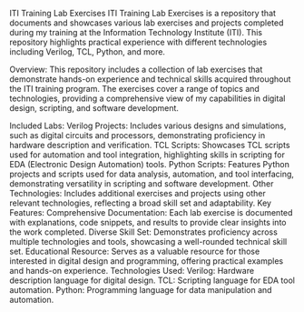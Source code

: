 ITI Training Lab Exercises
ITI Training Lab Exercises is a repository that documents and showcases various lab exercises and projects completed during my training at the Information Technology Institute (ITI). This repository highlights practical experience with different technologies including Verilog, TCL, Python, and more.

Overview:
This repository includes a collection of lab exercises that demonstrate hands-on experience and technical skills acquired throughout the ITI training program. The exercises cover a range of topics and technologies, providing a comprehensive view of my capabilities in digital design, scripting, and software development.

Included Labs:
Verilog Projects: Includes various designs and simulations, such as digital circuits and processors, demonstrating proficiency in hardware description and verification.
TCL Scripts: Showcases TCL scripts used for automation and tool integration, highlighting skills in scripting for EDA (Electronic Design Automation) tools.
Python Scripts: Features Python projects and scripts used for data analysis, automation, and tool interfacing, demonstrating versatility in scripting and software development.
Other Technologies: Includes additional exercises and projects using other relevant technologies, reflecting a broad skill set and adaptability.
Key Features:
Comprehensive Documentation: Each lab exercise is documented with explanations, code snippets, and results to provide clear insights into the work completed.
Diverse Skill Set: Demonstrates proficiency across multiple technologies and tools, showcasing a well-rounded technical skill set.
Educational Resource: Serves as a valuable resource for those interested in digital design and programming, offering practical examples and hands-on experience.
Technologies Used:
Verilog: Hardware description language for digital design.
TCL: Scripting language for EDA tool automation.
Python: Programming language for data manipulation and automation.
